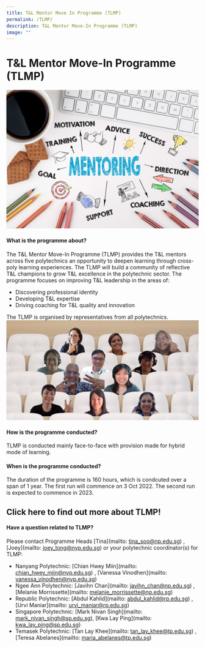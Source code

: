 ```yaml
---
title: T&L Mentor Move In Programme (TLMP)
permalink: /TLMP/
description: T&L Mentor Move-In Programme (TLMP)
image: ""
---
```

# T&L Mentor Move-In Programme (TLMP)

![](/images/70290420_MLsuccess.jpg)

#### What is the programme about?

The T&L Mentor Move-In Programme (TLMP) provides the T&L mentors across five polytechnics an opportunity to deepen learning through cross-poly learning experiences. The TLMP will build a community of reflective T&L champions to grow T&L excellence in the polytechnic sector. The programme focuses on improving T&L leadership in the areas of:
* Discovering professional identity
* Developing T&L expertise
* Driving coaching for T&L quality and innovation

The TLMP is organised by representatives from all polytechnics.
![](/images/tlmp2.jpg)


#### How is the programme conducted?

TLMP is conducted mainly face-to-face with provision made for hybrid mode of learning.

#### When is the programme conducted?

The duration of the programme is 160 hours, which is condcuted over a span of 1 year. The first run will commence on 3 Oct 2022. The second run is expected to commence in 2023.

## Click here to find out more about TLMP!



#### Have a question related to TLMP?

Please contact Programme Heads [Tina](mailto: tina_soo@np.edu.sg) , [Joey](mailto: joey_tong@nyp.edu.sg) or your polytechnic coordinator(s) for TLMP:

* Nanyang Polytechnic: [Chian Hwey Miin](mailto: chian_hwey_miin@nyp.edu.sg) , [Vanessa Vinodhen](mailto: vanessa_vinodhen@nyp.edu.sg)
* Ngee Ann Polytechnic: [Javihn Chan](mailto: javihn_chan@np.edu.sg) , [Melanie Morrissette](mailto: melanie_morrissette@np.edu.sg)
* Republic Polytechnic: [Abdul Kahlid](mailto: abdul_kahlid@rp.edu.sg) , [Urvi Maniar](mailto: urvi_maniar@rp.edu.sg)
* Singapore Polytechnic: [Mark Nivan Singh](mailto: mark_nivan_singh@sp.edu.sg), [Kwa Lay Ping](mailto: kwa_lay_ping@sp.edu.sg)
* Temasek Polytechnic: [Tan Lay Khee](mailto: tan_lay_khee@tp.edu.sg) , [Teresa Abelanes](mailto: maria_abelanes@tp.edu.sg)